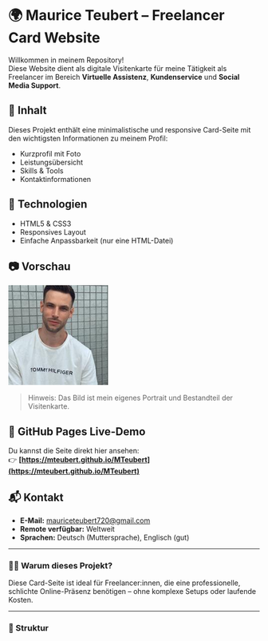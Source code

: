 # 🌍 Maurice Teubert – Freelancer Card Website

Willkommen in meinem Repository!  
Diese Website dient als digitale Visitenkarte für meine Tätigkeit als Freelancer im Bereich **Virtuelle Assistenz**, **Kundenservice** und **Social Media Support**.

## 📄 Inhalt

Dieses Projekt enthält eine minimalistische und responsive Card-Seite mit den wichtigsten Informationen zu meinem Profil:

- Kurzprofil mit Foto
- Leistungsübersicht
- Skills & Tools
- Kontaktinformationen

## 🔧 Technologien

- HTML5 & CSS3
- Responsives Layout
- Einfache Anpassbarkeit (nur eine HTML-Datei)

## 📷 Vorschau

![Vorschau](profile.jpg)

> Hinweis: Das Bild ist mein eigenes Portrait und Bestandteil der Visitenkarte.

## 🚀 GitHub Pages Live-Demo

Du kannst die Seite direkt hier ansehen:  
👉 **[https://mteubert.github.io/MTeubert](https://mteubert.github.io/MTeubert)** 

## 📬 Kontakt

- **E-Mail:** [mauriceteubert720@gmail.com](mailto:mauriceteubert720@gmail.com)
- **Remote verfügbar:** Weltweit
- **Sprachen:** Deutsch (Muttersprache), Englisch (gut)

---

### 🧑‍💻 Warum dieses Projekt?

Diese Card-Seite ist ideal für Freelancer:innen, die eine professionelle, schlichte Online-Präsenz benötigen – ohne komplexe Setups oder laufende Kosten.

---

### 📂 Struktur


